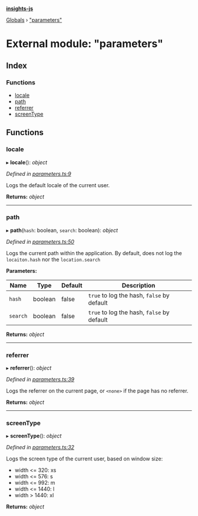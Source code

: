 **[insights-js](../README.md)**

[Globals](../globals.md) › [&quot;parameters&quot;](_parameters_.md)

# External module: "parameters"

## Index

### Functions

* [locale](_parameters_.md#locale)
* [path](_parameters_.md#path)
* [referrer](_parameters_.md#referrer)
* [screenType](_parameters_.md#screentype)

## Functions

###  locale

▸ **locale**(): *object*

*Defined in [parameters.ts:9](https://github.com/getinsights/insights-js/blob/fcce543/src/parameters.ts#L9)*

Logs the default locale of the current user.

**Returns:** *object*

___

###  path

▸ **path**(`hash`: boolean, `search`: boolean): *object*

*Defined in [parameters.ts:50](https://github.com/getinsights/insights-js/blob/fcce543/src/parameters.ts#L50)*

Logs the current path within the application.
By default, does not log the `locaiton.hash` nor the `location.search`

**Parameters:**

Name | Type | Default | Description |
------ | ------ | ------ | ------ |
`hash` | boolean | false | `true` to log the hash, `false` by default |
`search` | boolean | false | `true` to log the hash, `false` by default  |

**Returns:** *object*

___

###  referrer

▸ **referrer**(): *object*

*Defined in [parameters.ts:39](https://github.com/getinsights/insights-js/blob/fcce543/src/parameters.ts#L39)*

Logs the referrer on the current page, or `<none>` if the page has no referrer.

**Returns:** *object*

___

###  screenType

▸ **screenType**(): *object*

*Defined in [parameters.ts:32](https://github.com/getinsights/insights-js/blob/fcce543/src/parameters.ts#L32)*

Logs the screen type of the current user, based on window size:

- width <= 320: xs
- width <= 576: s
- width <= 992: m
- width <= 1440: l
- width > 1440: xl

**Returns:** *object*